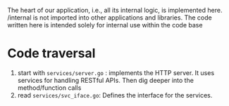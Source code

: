 The heart of our application, i.e., all its internal logic, is implemented here.
/internal is not imported into other applications and libraries. 
The code written here is intended solely for internal use within the code base

# Code traversal
1. start with `services/server.go` : implements the HTTP server. It uses services for handling 
   RESTful APIs. Then dig deeper into the method/function calls
2. read `services/svc_iface.go`: Defines the interface for the services.
